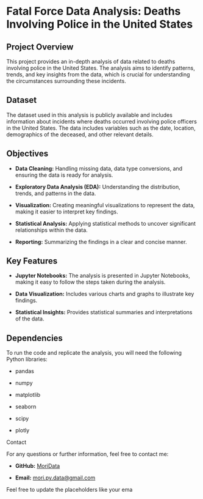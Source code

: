 Fatal Force Data Analysis: Deaths Involving Police in the United States
=======================================================================

Project Overview
----------------

This project provides an in-depth analysis of data related to deaths involving police in the United States. The analysis aims to identify patterns, trends, and key insights from the data, which is crucial for understanding the circumstances surrounding these incidents.

Dataset
-------

The dataset used in this analysis is publicly available and includes information about incidents where deaths occurred involving police officers in the United States. The data includes variables such as the date, location, demographics of the deceased, and other relevant details.

Objectives
----------

*   **Data Cleaning:** Handling missing data, data type conversions, and ensuring the data is ready for analysis.
    
*   **Exploratory Data Analysis (EDA):** Understanding the distribution, trends, and patterns in the data.
    
*   **Visualization:** Creating meaningful visualizations to represent the data, making it easier to interpret key findings.
    
*   **Statistical Analysis:** Applying statistical methods to uncover significant relationships within the data.
    
*   **Reporting:** Summarizing the findings in a clear and concise manner.
    

Key Features
------------

*   **Jupyter Notebooks:** The analysis is presented in Jupyter Notebooks, making it easy to follow the steps taken during the analysis.
    
*   **Data Visualization:** Includes various charts and graphs to illustrate key findings.
    
*   **Statistical Insights:** Provides statistical summaries and interpretations of the data.
    

Dependencies
------------

To run the code and replicate the analysis, you will need the following Python libraries:

*   pandas
    
*   numpy
    
*   matplotlib
    
*   seaborn
    
*   scipy
    
*   plotly
    

Contact

For any questions or further information, feel free to contact me:

*   **GitHub:** [MoriData](https://github.com/MoriData)
    
*   **Email:** mori.py.data@gmail.com
    

Feel free to update the placeholders like your ema
